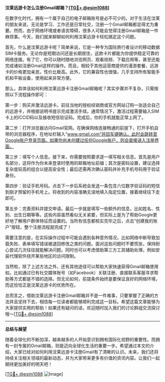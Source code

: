 **汶莱远游卡怎么注册Gmail邮箱？[[TG💪+ @esim1088](https://t.me/s/esim1088)]**

在数字化时代，拥有一个属于自己的电子邮箱账号是必不可少的。对于生活在汶莱的朋友来说，无论是学习、工作还是日常社交，注册一个Gmail邮箱都显得尤为重要。然而，由于网络环境或者语言障碍，很多人可能会觉得注册Gmail邮箱是一件麻烦事。今天，我们就来聊聊如何利用汶莱远游卡轻松搞定这个问题。

首先，什么是汶莱远游卡呢？简单来说，它是一种专为国际旅行者设计的移动数据SIM卡服务。无论你是短期访问还是长期居住，这款卡片都能为你提供稳定可靠的网络连接。有了它，你可以随时随地浏览网页、观看视频、下载应用等，甚至还能完成诸如注册Gmail这样的操作。而且，相较于其他运营商提供的漫游套餐，远游卡的价格更加亲民，性价比极高。此外，它的兼容性也很强，几乎支持所有智能手机和平板设备，使用起来非常方便。

那么，具体该如何利用汶莱远游卡注册Gmail邮箱呢？其实步骤并不复杂，只需按照以下流程操作即可：

第一步：购买并激活远游卡。前往当地的授权经销商或官方网站订购一张适合自己的远游卡，并根据说明书提示完成激活手续。通常情况下，激活过程需要输入SIM卡上的ICCID码以及接收短信验证码。完成后，你的手机就能正常上网了。

第二步：打开浏览器访问Gmail官网。在确保网络连接畅通的前提下，打开手机自带的浏览器程序，在地址栏输入“www.gmail.com”并回车键确认。此时会跳转至Google账户登录页面。如果你尚未创建过任何Google账户，则会直接进入注册界面。

第三步：填写个人信息。接下来，你需要按照要求逐一填写相关信息。首先是用户名部分，这将作为你未来登录时使用的邮箱地址前缀；其次是密码设置，建议选择复杂度较高的组合以提高安全性；最后还需再次确认密码并补充手机号码用于验证身份。

第四步：验证手机号码。点击下一步后系统会发送一条包含六位数字验证码的短信到刚才预留的手机号上。将收到的内容准确无误地填入指定位置，接着继续往下走即可。

第五步：完善资料并提交申请。最后一步就是填写一些额外的信息，比如姓名、性别、出生日期等等。这些内容虽然看似无关紧要，但实际上是为了帮助Google更好地了解用户群体特征而设置的。当所有信息都核实完毕之后，点击“创建我的账户”按钮，整个注册流程就完成了！

需要注意的是，在实际操作过程中可能会遇到各种意外情况，比如网络中断导致加载失败、表单填写错误被退回修改之类的问题。面对这些问题时不要慌张，保持耐心尝试几次往往就能解决问题。同时也可以考虑借助第三方工具辅助处理，例如安装代理软件绕开某些地区的访问限制。

当然啦，除了上述方法之外，还有其他途径可以帮助大家快速获得Gmail邮箱使用权。比如通过已有社交媒体账号（如Facebook）关联注册、直接联系客服寻求帮助等方式都是不错的选择。但无论如何，前提条件始终是要保证良好的网络环境，而这恰恰正是汶莱远游卡的优势所在。

总而言之，借助汶莱远游卡注册Gmail邮箱并不是一件难事，只要掌握了正确的方法并且坚持下去，相信每一位读者都能够顺利完成这一目标。希望这篇文章能够为大家提供实用的帮助！如果还有疑问的话，欢迎随时加入我们的讨论群组交流探讨哦～[[TG💪+ @esim1088](https://t.me/s/esim1088)]

---

**总结与展望**

随着全球化的不断加深，越来越多的人开始意识到拥有国际化视野的重要性。而拥有一封专属的Gmail邮箱，则是迈向全球化生活的重要一步。希望通过本文的介绍，大家已经对如何利用汶莱远游卡注册Gmail有了清晰的认识。未来，我们还将持续关注相关领域的最新动态，并为大家带来更多有价值的资讯内容。让我们一起期待更加美好的明天吧！

[[TG💪+ @esim1088](https://t.me/s/esim1088) ![Image](https://i.postimg.cc/4NQfJmqS/Snipaste-2025-05-13-00-14-12.png)]